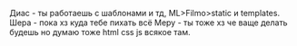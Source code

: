 Диас - ты работаешь с шаблонами и тд, ML>Filmo>static и templates. 
Шера - пока хз куда тебе пихать всё
Меру - ты тоже хз че ваще делать будешь но думаю тоже html css js всякое там.